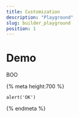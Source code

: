 ```yaml
---
title: Customization
description: "Playground"
slug: builder_playground
position: 1
---
```


# Demo

BOO

{% meta height:700 %}
```ts-preview 
alert('OK')
```
{% endmeta %}


